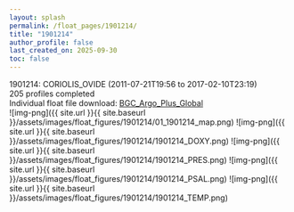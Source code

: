 ```yaml
---
layout: splash
permalink: /float_pages/1901214/
title: "1901214"
author_profile: false
last_created_on: 2025-09-30
toc: false
---
```

 
1901214: CORIOLIS_OVIDE (2011-07-21T19:56 to 2017-02-10T23:19)\
205 profiles completed\
Individual float file download: [BGC_Argo_Plus_Global](https://ftp.soest.hawaii.edu/bgc_argo_plus/Individual_Floats/outliers_removed/1901214_Sprof_processed.nc)\
![img-png]({{ site.url }}{{ site.baseurl }}/assets/images/float_figures/1901214/01_1901214_map.png)
![img-png]({{ site.url }}{{ site.baseurl }}/assets/images/float_figures/1901214/1901214_DOXY.png)
![img-png]({{ site.url }}{{ site.baseurl }}/assets/images/float_figures/1901214/1901214_PRES.png)
![img-png]({{ site.url }}{{ site.baseurl }}/assets/images/float_figures/1901214/1901214_PSAL.png)
![img-png]({{ site.url }}{{ site.baseurl }}/assets/images/float_figures/1901214/1901214_TEMP.png)
